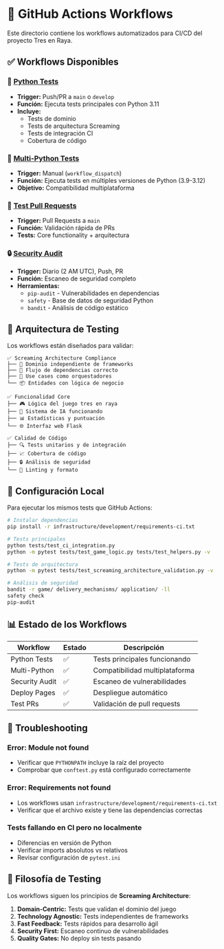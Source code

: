 # 🤖 GitHub Actions Workflows

Este directorio contiene los workflows automatizados para CI/CD del proyecto Tres en Raya.

## ✅ Workflows Disponibles

### 🧪 [Python Tests](test.yml)
- **Trigger:** Push/PR a `main` o `develop`
- **Función:** Ejecuta tests principales con Python 3.11
- **Incluye:** 
  - Tests de dominio
  - Tests de arquitectura Screaming
  - Tests de integración CI
  - Cobertura de código

### 🧪 [Multi-Python Tests](multi-python-test.yml) 
- **Trigger:** Manual (`workflow_dispatch`)
- **Función:** Ejecuta tests en múltiples versiones de Python (3.9-3.12)
- **Objetivo:** Compatibilidad multiplataforma

### 🧪 [Test Pull Requests](test-pr.yml)
- **Trigger:** Pull Requests a `main`
- **Función:** Validación rápida de PRs
- **Tests:** Core functionality + arquitectura

### 🔒 [Security Audit](security.yml)
- **Trigger:** Diario (2 AM UTC), Push, PR
- **Función:** Escaneo de seguridad completo
- **Herramientas:**
  - `pip-audit` - Vulnerabilidades en dependencias
  - `safety` - Base de datos de seguridad Python
  - `bandit` - Análisis de código estático

## 🎯 Arquitectura de Testing

Los workflows están diseñados para validar:

```
✅ Screaming Architecture Compliance
├── 🎯 Dominio independiente de frameworks  
├── 🔄 Flujo de dependencias correcto
├── 🧪 Use cases como orquestadores
└── 📦 Entidades con lógica de negocio

✅ Funcionalidad Core
├── 🎮 Lógica del juego tres en raya
├── 🤖 Sistema de IA funcionando
├── 📊 Estadísticas y puntuación
└── 🌐 Interfaz web Flask

✅ Calidad de Código
├── 🔍 Tests unitarios y de integración
├── 📈 Cobertura de código
├── 🔒 Análisis de seguridad
└── 🧹 Linting y formato
```

## 🔧 Configuración Local

Para ejecutar los mismos tests que GitHub Actions:

```bash
# Instalar dependencias
pip install -r infrastructure/development/requirements-ci.txt

# Tests principales
python tests/test_ci_integration.py
python -m pytest tests/test_game_logic.py tests/test_helpers.py -v

# Tests de arquitectura
python -m pytest tests/test_screaming_architecture_validation.py -v

# Análisis de seguridad
bandit -r game/ delivery_mechanisms/ application/ -ll
safety check
pip-audit
```

## 📊 Estado de los Workflows

| Workflow | Estado | Descripción |
|----------|--------|-------------|
| Python Tests | ✅ | Tests principales funcionando |
| Multi-Python | ✅ | Compatibilidad multiplataforma |  
| Security Audit | ✅ | Escaneo de vulnerabilidades |
| Deploy Pages | ✅ | Despliegue automático |
| Test PRs | ✅ | Validación de pull requests |

## 🚨 Troubleshooting

### Error: Module not found
- Verificar que `PYTHONPATH` incluye la raíz del proyecto
- Comprobar que `conftest.py` está configurado correctamente

### Error: Requirements not found  
- Los workflows usan `infrastructure/development/requirements-ci.txt`
- Verificar que el archivo existe y tiene las dependencias correctas

### Tests fallando en CI pero no localmente
- Diferencias en versión de Python
- Verificar imports absolutos vs relativos
- Revisar configuración de `pytest.ini`

## 🎯 Filosofía de Testing

Los workflows siguen los principios de **Screaming Architecture**:

1. **Domain-Centric:** Tests que validan el dominio del juego
2. **Technology Agnostic:** Tests independientes de frameworks
3. **Fast Feedback:** Tests rápidos para desarrollo ágil
4. **Security First:** Escaneo continuo de vulnerabilidades
5. **Quality Gates:** No deploy sin tests pasando